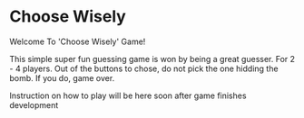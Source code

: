 # Choose Wisely

Welcome To 'Choose Wisely' Game!

This simple super fun guessing game is won by being a great guesser. For 2 - 4 players.
Out of the buttons to chose, do not pick the one hidding the bomb. If you do, game over.

Instruction on how to play will be here soon after game finishes development
